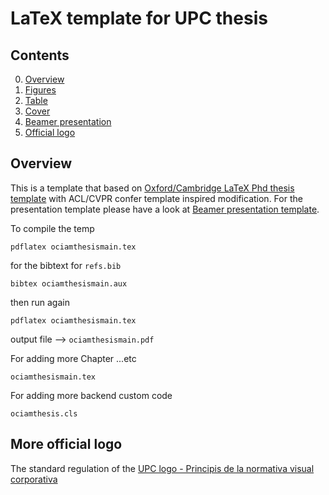 # LaTeX template for UPC thesis 



##  Contents
0. [Overview](#Overview)
3. [Figures](https://github.com/sabirdvd/LaTeX-template-for-UPC-thesis-/tree/main/Figure)
4. [Table](https://github.com/sabirdvd/LaTeX-template-for-UPC-thesis-/tree/main/Table)
5. [Cover](https://github.com/sabirdvd/LaTeX-template-for-UPC-thesis-/tree/main/Cover)
6. [Beamer presentation](https://github.com/sabirdvd/LaTeX-template-for-UPC-thesis-/tree/main/Beamer)
7. [Official logo](https://github.com/sabirdvd/LaTeX-template-for-UPC-thesis-/blob/main/README.md#more-official-logo)


## Overview 
This is a template that based on [Oxford/Cambridge LaTeX Phd thesis template](https://github.com/mcmanigle/OxThesis) with ACL/CVPR confer template inspired modification.  For the presentation template please have a look at [Beamer presentation template](https://github.com/sabirdvd/LaTeX-template-for-UPC-thesis-/tree/main/Beamer).   

To compile the temp 
```
pdflatex ociamthesismain.tex 
```
for the bibtext for ```refs.bib```

```
bibtex ociamthesismain.aux
``` 
then run again 

```
pdflatex ociamthesismain.tex 
```

output file  --> ``ociamthesismain.pdf``


For adding more Chapter ...etc 

```
ociamthesismain.tex
```

For adding more backend custom code 

```
ociamthesis.cls
```

## More official logo  
The standard regulation of the [UPC logo - Principis de la normativa visual corporativa](https://www.upc.edu/comunicacio/ca/identitat/principis-de-la-normativa-grafica)
